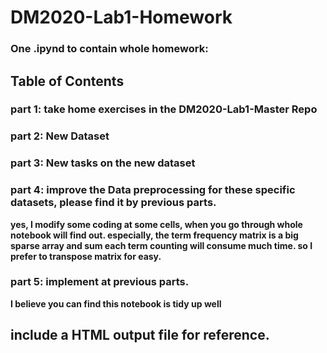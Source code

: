 # DM2020-Lab1-Homework

### One .ipynd to contain whole homework:
## Table of Contents
### part 1: take home exercises in the DM2020-Lab1-Master Repo

### part 2: New Dataset

### part 3: New tasks on the new dataset

### part 4: improve the Data preprocessing for these specific datasets, please find it by previous parts.
**yes, I modify some coding at some cells, when you go through whole notebook will find out. especially, the term frequency matrix is a big sparse array and sum each term counting will consume much time. so I prefer to transpose matrix for easy.**

### part 5: implement at previous parts.
**I believe you can find this notebook is tidy up well**

## include a HTML output file for reference.
